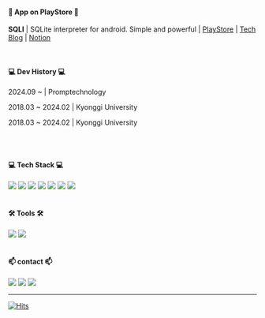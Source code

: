 <h4> 🚀 App on PlayStore 🚀 </h4>

**SQLI** | SQLite interpreter for android. Simple and powerful | [PlayStore](https://play.google.com/store/apps/details?id=com.csapp.sqli&hl=en&gl=US) | [Tech Blog](https://velog.io/@nter-developer/series/SQLI) | [Notion](https://www.notion.so/561abc1a3bf6421aaaa2d88c04318b29?v=343e3eaf58234761866970b5be9b59f6)

</br>

<div>
  <h4> 💻 Dev History 💻 </h4>
  <p> 2024.09 ~ | Promptechnology </p> 
  <p> 2018.03 ~ 2024.02 | Kyonggi University </p> 
  <p> 2018.03 ~ 2024.02 | Kyonggi University </p> 
  <br/><br/>
</div>

<div>
  <h4> 💻 Tech Stack 💻 </h4>
  <img src="https://img.shields.io/badge/Kotlin-7F52FF?style=flat&logo=Kotlin&logoColor=white">
  <img src="https://img.shields.io/badge/JAVA-6DB33F?style=flat&logo=OpenJDK&logoColor=white">
  <img src="https://img.shields.io/badge/Android-34A853?style=flat&logo=Android&logoColor=white">
  <img src="https://img.shields.io/badge/Compose-4285F4?style=flat&logo=JetpackCompose&logoColor=white">
  <img src="https://img.shields.io/badge/JUnit5-5A162?style=flat&logo=JUnit5&logoColor=white">
  <img src="https://img.shields.io/badge/SQLite-003B57?style=flat&logo=SQLite&logoColor=white">
  <img src="https://img.shields.io/badge/Github Actions-2088FF?style=flat&logo=GithubActions&logoColor=white">
  <br/><br/>
</div>

<div>
  <h4> 🛠 Tools 🛠 </h4>
  <img src="https://img.shields.io/badge/IntelliJ-222222?style=flat&logo=IntelliJ&logoColor=white">
  <img src="https://img.shields.io/badge/AndroidStudio-3DDC84?style=flat&logo=AndroidStudio&logoColor=white">
  <br/><br/>
</div>

<div>
  <h4> 📫 contact 📫 </h4>
  <a href="https://velog.io/@nter-developer/posts" target="_blank"><img src="https://img.shields.io/badge/velog-black?style=flat-square&logo=velog&logoColor=white"/></a>
  <a href="https://www.instagram.com/san0._.hyun/" target="_blank"><img src="https://img.shields.io/badge/instagram-black?style=flat-square&logo=Instagram&logoColor=white"/></a>
  <img src="https://img.shields.io/badge/nterdev@naver.com-black?style=flat-square&logo=gmail&logoColor=white"/></a>
  <!-- LinkedIn Badge -->
<hr>

<!--
  [![Anurag's GitHub stats](https://github-readme-stats.vercel.app/api?username=Nter-developer&show_icons=true&theme=cobalt)](https://github.com/Nter-developer/github-readme-stats)
  [![Solved.ac Profile](http://mazassumnida.wtf/api/v2/generate_badge?boj=njsharry)](https://solved.ac/njsharry/)
  []
-->

<div>

  [![Hits](https://hits.seeyoufarm.com/api/count/incr/badge.svg?url=https%3A%2F%2Fgithub.com%2FNter-developer&count_bg=%2379C83D&title_bg=%23555555&icon=&icon_color=%23E7E7E7&title=hits&edge_flat=false)](https://hits.seeyoufarm.com)
</div>
